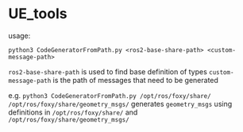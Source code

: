 # UE_tools

usage:

`python3 CodeGeneratorFromPath.py <ros2-base-share-path> <custom-message-path>`

`ros2-base-share-path` is used to find base definition of types
`custom-message-path` is the path of messages that need to be generated

e.g. `python3 CodeGeneratorFromPath.py /opt/ros/foxy/share/ /opt/ros/foxy/share/geometry_msgs/` generates `geometry_msgs` using definitions in `/opt/ros/foxy/share/` and `/opt/ros/foxy/share/geometry_msgs/`

